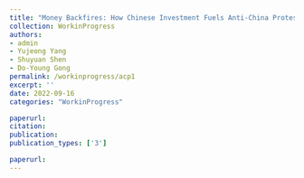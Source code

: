 ```yaml
---
title: "Money Backfires: How Chinese Investment Fuels Anti-China Protests Abroad"
collection: WorkinProgress
authors: 
- admin
- Yujeong Yang
- Shuyuan Shen
- Do-Young Gong
permalink: /workinprogress/acp1
excerpt: ''
date: 2022-09-16
categories: "WorkinProgress"

paperurl: 
citation:
publication: 
publication_types: ['3']

paperurl: 
---
```


